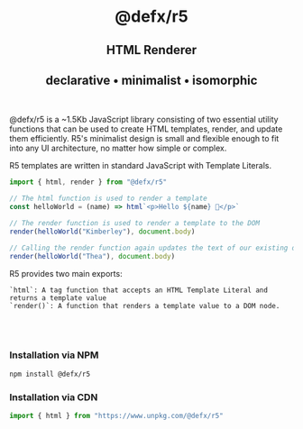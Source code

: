 <div align="center">

# @defx/r5

## HTML Renderer

## declarative • minimalist • isomorphic

</div>
<br />

@defx/r5 is a ~1.5Kb JavaScript library consisting of two essential utility functions that can be used to create HTML templates, render, and update them efficiently. R5's minimalist design is small and flexible enough to fit into any UI architecture, no matter how simple or complex.

R5 templates are written in standard JavaScript with Template Literals.

```js
import { html, render } from "@defx/r5"

// The html function is used to render a template
const helloWorld = (name) => html`<p>Hello ${name} 👋</p>`

// The render function is used to render a template to the DOM
render(helloWorld("Kimberley"), document.body)

// Calling the render function again updates the text of our existing div node
render(helloWorld("Thea"), document.body)
```

R5 provides two main exports:

    `html`: A tag function that accepts an HTML Template Literal and returns a template value
    `render()`: A function that renders a template value to a DOM node.

</div>
<br />
<br />

### Installation via NPM

```sh
npm install @defx/r5
```

### Installation via CDN

```js
import { html } from "https://www.unpkg.com/@defx/r5"
```
